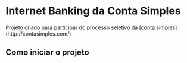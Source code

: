 <h1>Internet Banking da Conta Simples</h1>
Projeto criado para participar do processo seletivo da [conta simples](http://contasimples.com/)

<h2>Como iniciar o projeto</h2>
